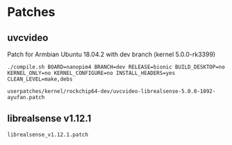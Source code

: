 # Patches

## uvcvideo
Patch for Armbian Ubuntu 18.04.2 with dev branch (kernel 5.0.0-rk3399)

`./compile.sh BOARD=nanopim4 BRANCH=dev RELEASE=bionic BUILD_DESKTOP=no KERNEL_ONLY=no KERNEL_CONFIGURE=no INSTALL_HEADERS=yes CLEAN_LEVEL=make,debs`

`userpatches/kernel/rockchip64-dev/uvcvideo-librealsense-5.0.0-1092-ayufan.patch`

## librealsense v1.12.1
`librealsense_v1.12.1.patch`
